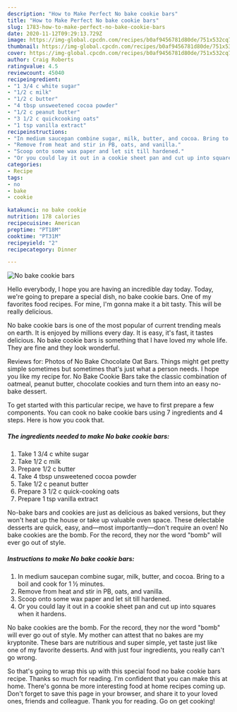 ```yaml
---
description: "How to Make Perfect No bake cookie bars"
title: "How to Make Perfect No bake cookie bars"
slug: 1783-how-to-make-perfect-no-bake-cookie-bars
date: 2020-11-12T09:29:13.729Z
image: https://img-global.cpcdn.com/recipes/b0af9456781d80de/751x532cq70/no-bake-cookie-bars-recipe-main-photo.jpg
thumbnail: https://img-global.cpcdn.com/recipes/b0af9456781d80de/751x532cq70/no-bake-cookie-bars-recipe-main-photo.jpg
cover: https://img-global.cpcdn.com/recipes/b0af9456781d80de/751x532cq70/no-bake-cookie-bars-recipe-main-photo.jpg
author: Craig Roberts
ratingvalue: 4.5
reviewcount: 45040
recipeingredient:
- "1 3/4 c white sugar"
- "1/2 c milk"
- "1/2 c butter"
- "4 tbsp unsweetened cocoa powder"
- "1/2 c peanut butter"
- "3 1/2 c quickcooking oats"
- "1 tsp vanilla extract"
recipeinstructions:
- "In medium saucepan combine sugar, milk, butter, and cocoa. Bring to a boil and cook for 1 ½ minutes."
- "Remove from heat and stir in PB, oats, and vanilla."
- "Scoop onto some wax paper and let sit till hardened."
- "Or you could lay it out in a cookie sheet pan and cut up into squares when it hardens."
categories:
- Recipe
tags:
- no
- bake
- cookie

katakunci: no bake cookie 
nutrition: 178 calories
recipecuisine: American
preptime: "PT18M"
cooktime: "PT31M"
recipeyield: "2"
recipecategory: Dinner

---
```



![No bake cookie bars](https://img-global.cpcdn.com/recipes/b0af9456781d80de/751x532cq70/no-bake-cookie-bars-recipe-main-photo.jpg)

Hello everybody, I hope you are having an incredible day today. Today, we're going to prepare a special dish, no bake cookie bars. One of my favorites food recipes. For mine, I'm gonna make it a bit tasty. This will be really delicious.

No bake cookie bars is one of the most popular of current trending meals on earth. It is enjoyed by millions every day. It is easy, it's fast, it tastes delicious. No bake cookie bars is something that I have loved my whole life. They are fine and they look wonderful.

Reviews for: Photos of No Bake Chocolate Oat Bars. Things might get pretty simple sometimes but sometimes that&#39;s just what a person needs. I hope you like my recipe for. No Bake Cookie Bars take the classic combination of oatmeal, peanut butter, chocolate cookies and turn them into an easy no-bake dessert.


To get started with this particular recipe, we have to first prepare a few components. You can cook no bake cookie bars using 7 ingredients and 4 steps. Here is how you cook that.

<!--inarticleads1-->

##### The ingredients needed to make No bake cookie bars:

1. Take 1 3/4 c white sugar
1. Take 1/2 c milk
1. Prepare 1/2 c butter
1. Take 4 tbsp unsweetened cocoa powder
1. Take 1/2 c peanut butter
1. Prepare 3 1/2 c quick-cooking oats
1. Prepare 1 tsp vanilla extract


No-bake bars and cookies are just as delicious as baked versions, but they won&#39;t heat up the house or take up valuable oven space. These delectable desserts are quick, easy, and—most importantly—don&#39;t require an oven! No bake cookies are the bomb. For the record, they nor the word &#34;bomb&#34; will ever go out of style. 

<!--inarticleads2-->

##### Instructions to make No bake cookie bars:

1. In medium saucepan combine sugar, milk, butter, and cocoa. Bring to a boil and cook for 1 ½ minutes.
1. Remove from heat and stir in PB, oats, and vanilla.
1. Scoop onto some wax paper and let sit till hardened.
1. Or you could lay it out in a cookie sheet pan and cut up into squares when it hardens.


No bake cookies are the bomb. For the record, they nor the word &#34;bomb&#34; will ever go out of style. My mother can attest that no bakes are my kryptonite. These bars are nutritious and super simple, yet taste just like one of my favorite desserts. And with just four ingredients, you really can&#39;t go wrong. 

So that's going to wrap this up with this special food no bake cookie bars recipe. Thanks so much for reading. I'm confident that you can make this at home. There's gonna be more interesting food at home recipes coming up. Don't forget to save this page in your browser, and share it to your loved ones, friends and colleague. Thank you for reading. Go on get cooking!
